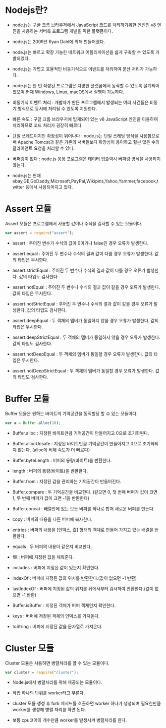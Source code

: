 # Nodejs란?

- node.js는 구글 크롬 브라우저에서 JavaScript 코드를 처리하기위한 엔진인 v8 엔진을 사용하는 서버측 프로그램 개발을 위한 플랫폼이다.

- node.js는 2009년 Ryan Dahl에 의해 만들어졌다.

- node.js는 빠르고 확장 가능한 네트워크 어플리케이션을 쉽게 구축할 수 있도록 개발되었다.

- node.js는 가볍고 효율적인 비동기식으로 이벤트를 처리하여 분산 처리가 가능하다.

- node.js는 한 번 작성된 프로그램은 다양한 플랫폼에서 동작할 수 있도록 설계되어 있으며 현재 Windows, Linux, macOS에서 실행이 가능하다.

- 비동기식 이벤트 처리 : 개발자가 만든 프로그램에서 발생되는 여러 사건들은 비동기 방식으로 동시에 처리될 수 있도록 지원한다.

- 빠른 속도 : 구글 크롬 브라우저에 탑재되어 있는 v8 JavaScript 엔진을 이용하여 처리하므로 코드 처리가 굉장히 빠르다.

- 단일 쓰레드이지만 확장성이 뛰어나다 : node.js는 단일 쓰레딩 방식을 사용함으로써 Apache Tomcat과 같은 기존의 서버들보다 확장성이 용이하고 훨씬 많은 수의 클라이언트 요청을 처리할 수 있다.

- 버퍼링이 없다 : node.js 응용 프로그램은 데이터 입출력시 버퍼링 방식을 사용하지 않는다.

- node.js는 현재 ebay,GE,GoDaddy,Microsoft,PayPal,Wikipins,Yahoo,Yammer,facebook,twitter 등에서 사용되어지고 있다.   

# Assert 모듈

Assert 모듈은 프로그램에서 사용할 값이나 수식을 검사할 수 있는 모듈이다.

```javascript
var assert = require("assert");
```

- assert : 주어진 변수가 수식의 값이 0이거나 false인 경우 오류가 발생한다.

- assert.equal : 주어진 두 변수나 수식의 결과 값이 다를 경우 오류가 발생한다. 값의 타입은 무시한다.

- assert.strictEqual : 주어진 두 변수나 수식의 결과 값이 다를 경우 오류가 발생한다. 값의 타입도 검사한다.

- assert.notEqual : 주어진 두 변수나 수식의 결과 값이 같을 경우 오류가 발생한다. 값의 타입은 무시한다.

- assert.notStrictEqual : 주어진 두 변수나 수식의 결과 값이 같을 경우 오류가 발생한다. 값의 타입도 검사한다.

- assert.deepEqual : 두 객체의 멤버가 동일하지 않을 경우 오류가 발생한다. 값의 타입은 무시한다.

- assert.deepStrictEqual : 두 객체의 멤버가 동일하지 않을 경우 오류가 발생한다. 값의 타입도 검사한다.

- assert.notDeepEqual : 두 객체의 멤버가 동일할 경우 오류가 발생한다. 값의 타입은 무시한다.

- assert.notDeepStrictEqual : 두 객체의 멤버가 동일할 경우 오류가 발생한다. 값의 타입도 검사한다.


# Buffer 모듈

Buffer 모듈은 원하는 바이트의 기억공간을 동적할당 할 수 있는 모듈이다.

```Javascript
var a = Buffer.alloc(10);
```

- Buffer.alloc : 지정된 바이트만큼 기억공간이 만들어지고 0으로 초기화된다.

- Buffer.allocUnsafe : 지정된 바이트만큼 기억공간이 만들어지고 0으로 초기화되지 않는다. (alloc에 비해 속도가 더 빠르다)

- Buffer.byteLength : 버퍼의 용량(바이트)을 반환한다.

- length : 버퍼의 용량(바이트)을 반환한다.

- Buffer.from : 지정된 값을 관리하는 기억공간이 만들어진다.

- Buffer.compare : 두 기억공간을 비교한다. (같으면 0, 첫 번째 버퍼가 값이 크면 1, 두 번째 버퍼가 값이 크면 -1을 반환한다)

- Buffer.concat : 배열안에 있는 모든 버퍼를 하나로 합쳐 새로운 버퍼를 만든다.

- copy : 버퍼의 내용을 다른 버퍼에 복사한다.

- entries : 버퍼의 내용을 [인덱스, 값] 형태의 객체로 만들어 가지고 있는 배열을 반환한다.

- equals : 두 버퍼의 내용이 같은지 비교한다.

- fill : 버퍼에 지정된 값을 채워준다.

- includes : 버퍼에 지정된 값이 있는지 확인한다.

- indexOf : 버퍼에 지정된 값의 위치를 반환한다.(값이 없으면 -1 반환)

- lastIndexOf : 버퍼에 지정된 값의 위치를 뒤에서부터 검사하여 반환한다.(값이 없으면 -1 반환)

- Buffer.isBuffer : 지정된 객체가 버퍼 객체인지 확인한다.

- keys : 버퍼에 저장된 객체의 인덱스를 가져온다.

- toString : 버퍼에 저장된 값을 문자열로 가져온다.

# Cluster 모듈

Cluster 모듈은 사용하면 병렬처리를 할 수 있는 모듈이다.

```Javascript
var cluster = require("cluster");
```

- Node.js에서 병렬처리를 위해 제공되는 모듈이다.

- 작업 하나의 단위를 worker라고 부른다.

- cluster 모듈 생성 후 fork 메서드를 호출하면 worker 하나가 생성되며 필요한만큼 worker를 생성해 병렬 처리를 하면 된다.

- 보통 cpu코어의 개수만큼 worker를 발생시켜 병렬처리를 한다.



